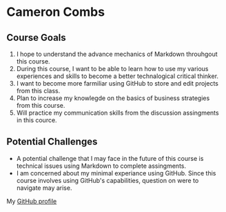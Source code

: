 # Cameron Combs

## Course Goals
1. I hope to understand the advance mechanics of Markdown throuhgout this course.
2. During this course, I want to be able to learn how to use my various experiences and skills to become a better technalogical critical thinker.
3. I want to become more farmiliar using GitHub to store and edit projects from this class.
4. Plan to increase my knowlegde on the basics of business strategies from this course.
5. Will practice my communication skills from the discussion assingments in this cource.

## Potential Challenges
- A potential challenge that I may face in the future of this course is technical issues using Markdown to complete assingments.
- I am concerned about my minimal experiance using GitHub. Since this course involves using GitHub's capabilities, question on were to navigate may arise.

My [GitHub profile](https://github.com/@CameronCombs578)
